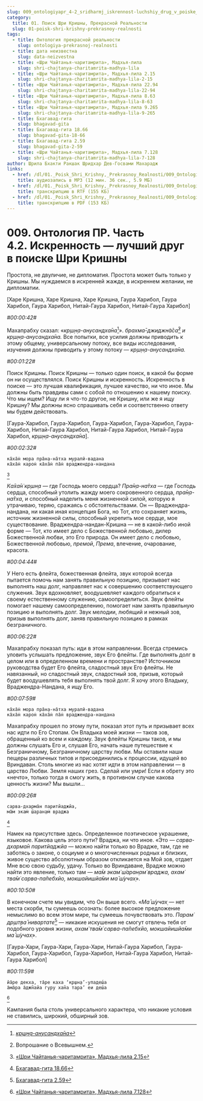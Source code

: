 ```yaml
---
slug: 009_ontologiyapr_4-2_sridharmj_iskrennost-luchshiy_drug_v_poiske_shri_krishny
category:
  title: 01. Поиск Шри Кришны, Прекрасной Реальности
  slug: 01-poisk-shri-krishny-prekrasnoy-realnosti
tags:
  - title: Онтология прекрасной реальности
    slug: ontologiya-prekrasnoj-realnosti
  - title: дата неизвестна
    slug: data-neizvestna
  - title: «Шри Чайтанья-чаритамрита», Мадхья-лила
    slug: shri-chajtanya-charitamrita-madhya-lila
  - title: «Шри Чайтанья-чаритамрита», Мадхья-лила 2.15
    slug: shri-chajtanya-charitamrita-madhya-lila-2-15
  - title: «Шри Чайтанья-чаритамрита», Мадхья-лила 22.94
    slug: shri-chajtanya-charitamrita-madhya-lila-22-94
  - title: «Шри Чайтанья-чаритамрита», Мадхья-лила 8.63
    slug: shri-chajtanya-charitamrita-madhya-lila-8-63
  - title: «Шри Чайтанья-чаритамрита», Мадхья-лила 9.265
    slug: shri-chajtanya-charitamrita-madhya-lila-9-265
  - title: Бхагавад-гита
    slug: bhagavad-gita
  - title: Бхагавад-гита 18.66
    slug: bhagavad-gita-18-66
  - title: Бхагавад-гита 2.59
    slug: bhagavad-gita-2-59
  - title: «Шри Чайтанья-чаритамрита», Мадхья-лила 7.128
    slug: shri-chajtanya-charitamrita-madhya-lila-7-128
author: Шрила Бхакти Ракшак Шридхар Дев-Госвами Махарадж
links:
  - href: /dl/01._Poisk_Shri_Krishny,_Prekrasnoy_Realnosti/009_OntologiyaPR_4.2_SridharMj_Iskrennost-luchshiy_drug_v_poiske_Shri_Krishny.mp3
    title: аудиозапись в MP3 (12 мин. 36 сек., 5.9 МБ)
  - href: /dl/01._Poisk_Shri_Krishny,_Prekrasnoy_Realnosti/009_OntologiyaPR_4.2_SridharMj_Iskrennost-luchshiy_drug_v_poiske_Shri_Krishny.rtf
    title: транскрипцию в RTF (155 КБ)
  - href: /dl/01._Poisk_Shri_Krishny,_Prekrasnoy_Realnosti/009_OntologiyaPR_4.2_SridharMj_Iskrennost-luchshiy_drug_v_poiske_Shri_Krishny.pdf
    title: транскрипцию в PDF (153 КБ)
---
```


# 009. Онтология ПР. Часть 4.2. Искренность — лучший друг в поиске Шри Кришны

Простота, не двуличие, не дипломатия. Простота может быть только у Кришны. Мы нуждаемся в искренней жажде, в искреннем желании, не дипломатии.

[Харе Кришна, Харе Кришна, Харе Кришна, Гаура Харибол, Гаура Харибол, Гаура Харибол, Нитай-Гаура Харибол, Нитай-Гаура Харибол]

*#00:00:42#*

Махапрабху сказал: «*кр̣ш̣н̣а-анусандха̄на*[^_ftn1]». *брахма̄-джиджн̃а̄са̄*[^_ftn2] *и кр̣ш̣н̣а-анусандха̄на.* Все попытки, все усилия должны приводить к этому общему, универсальному потоку, все виды исследования, изучения должны приводить у этому потоку — *кр̣ш̣н̣а-анусандха̄на.*

*#00:01:22#*

Поиск Кришны. Поиск Кришны — только один поиск, в какой бы форме он ни осуществлялся. Поиск Кришны и искренность. Искренность в поиске — это лучшая квалификация, лучшее качество, ни что иное. Мы должны быть правдивы сами с собой по отношению к нашему поиску. Что мы ищем? Ищу ли я что-то другое, не Кришну, или же я ищу Кришну? Мы должны ясно спрашивать себя и соответственно ответу мы будем действовать.

[Гаура-Харибол, Гаура-Харибол, Гаура-Харибол, Гаура-Харибол, Гаура-Харибол, Нитай-Гаура Харибол, Нитай-Гаура Харибол, Нитай-Гаура Харибол, *кр̣ш̣н̣а-анусандха̄на*].

*#00:02:32#*

    ка̄ха̄н̇ мора пра̄н̣а-на̄тха муралӣ-вадана
    ка̄ха̄н̇ карон̇ ка̄ха̄н̇ па̄н̇ враджендра-нандана
[^_ftn3]

*Ка̄ха̄н̇ кр̣шн̣а* — где Господь моего сердца? *Пра̄н̣а-на̄тха* — где Господь сердца, способный утолить жажду моего сокровенного сердца, *пра̄н̣а-на̄тха*, и способный наделить меня жизненной силой, которую я утрачиваю, теряю, сражаясь с обстоятельствами. Он — Враджендра-нандана, ни какая иная концепция Бога, но Тот, кто сохраняет жизнь, источник жизненной силы, способный укрепить мое сердце, мое существование. Враджендра-нандан-Кришна — не в какой-либо иной форме — Тот, кто имеет дело с Божественной любовью, дилер Божественной любви, это Его природа. Он имеет дело с любовью, Божественной любовью, *премой*, *Према*, влечение, очарование, красота.

*#00:04:44#*

У Него есть флейта, божественная флейта, звук которой всегда пытается помочь нам занять правильную позицию, призывает нас выполнять наш долг, направляет нас к совершению соответствующего служения. Звук вдохновляет, воодушевляет каждого обратиться к своему естественному служению, самоопределиться. Звук флейты помогает нашему самоопределению, помогает нам занять правильную позицию и выполнять долг. Звук мелодии, любящий и нежный зов, призыв выполнять долг, заняв правильную позицию в рамках безграничного.

*#00:06:22#*

Махапрабху показал путь: иди в этом направлении. Всегда стремись уловить услышать предложение, звук Его флейты. Где выполнять долг в целом или в определенном времени и пространстве? Источником руководства будет Его флейта, сладостный звук Его флейты. Не навязанный, но сладостный звук, сладостный зов, призыв, который будет воодушевлять тебя выполнять твой долг. Я хочу этого Владыку, Враджендра-Нандана, я ищу Его.

*#00:07:59#*

    ка̄ха̄н̇ мора пра̄н̣а-на̄тха муралӣ-вадана
    ка̄ха̄н̇ карон̇ ка̄ха̄н̇ па̄н̇ враджендра-нандана

Махапрабху прошел по этому пути, показал этот путь и призывает всех нас идти по Его Стопам. Он Владыка моей жизни — таков зов, обращенный ко всем и каждому. Звук флейты Кришны таков, и мы должны слушать Его и, слушая Его, начать наше путешествие к Безграничному, Безграничному царству любви. Мы оставили наши пещеры различных типов и присоединились к процессии, идущей во Вриндаван. Столь многие из нас хотят идти в этом направлении — в царство Любви. Земля наших грез. Сделай или умри! Если я обрету это «нечто», только тогда я смогу жить, в противном случае какова ценность жизни? Мы вышли…

*#00:09:26#*

    сарва-дхарма̄н паритйаджйа,
    ма̄м экам̇ ш́аран̣ам̇ враджа
[^_ftn4]

Намек на присутствие здесь. Определенное поэтическое украшение, языковое. Какова цель этого пути? Враджа, ни что иное. «Это — *сарва-дхарма̄н паритйаджйа* — можно найти только во Врадже, там, где не заботясь о законе, о социуме и о многочисленных родных и близких, живое существо абсолютным образом откликается на Мой зов, отдает Мне всю свою судьбу, удачу. Только во Вриндаване, Врадже можно найти это явление, только там — *ма̄м экам̇ ш́аран̣ам̇ враджа, ахам̇ тва̄м̇ сарва-па̄пебхйо, мокшайишйа̄ми ма̄ ш́учах̣*».

*#00:10:50#*

В конечном счете мы увидим, что Он выше всего. «*Ма̄ ш́учах̣* — нет места скорби, ты сумеешь осознать: более высокое предложение немыслимо во всем этом мире, ты сумеешь почувствовать это. *Парам̇ др̣шт̣ва̄ нивартате*[^_ftn5] — никакие искушения не смогут отвлечь тебя от подобного уровня жизни, *ахам̇ тва̄м̇ сарва-па̄пебхйо, мокшайишйа̄ми ма̄ ш́учах̣*».

[Гаура-Хари, Гаура-Хари, Гаура-Хари, Нитай-Гаура Харибол, Гаура-Харибол, Гаура-Харибол, Гаура-Харибол, Нитай-Гаура Харибол, Нитай-Гаура Харибол]

*#00:11:59#*

    йа̄ре декха, та̄ре каха ‘кр̣шн̣а’-упадеш́а
    а̄ма̄ра а̄джн̃айа гуру хан̃а тара’ еи деш́а
[^_ftn6]

Кампания была столь универсального характера, что никакие условия не ставились, широкий, обширный зов.



[^_ftn1]: [*кр̣ш̣н̣а-анусандха̄на*](../notes/shloka/krshna-anusandhana.md)

[^_ftn2]: Вопрошание о Всевышнем.

[^_ftn3]: [«Шри Чайтанья-чаритамрита», Мадхья-лила 2.15](../notes/shri-chajtanya-charitamrita-madhya-lila/shri-chajtanya-charitamrita-madhya-lila-2-15.md)

[^_ftn4]: [Бхагавад-гита 18.66](../notes/bhagavad-gita/bhagavad-gita-18-66.md)

[^_ftn5]: [Бхагавад-гита 2.59](../notes/bhagavad-gita/bhagavad-gita-2-59.md)

[^_ftn6]: [«Шри Чайтанья-чаритамрита», Мадхья-лила 7.128](../notes/shri-chajtanya-charitamrita-madhya-lila/shri-chajtanya-charitamrita-madhya-lila-7-128.md)
